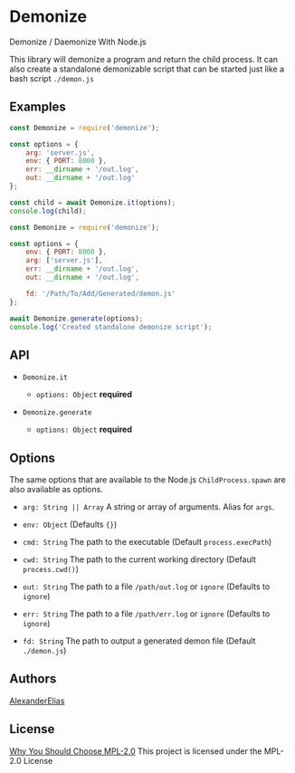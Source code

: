 
# Demonize
Demonize / Daemonize With Node.js

This library will demonize a program and return the child process. It can also create a standalone demonizable script that can be started just like a bash script `./demon.js`

## Examples
```js
const Demonize = require('demonize');

const options = {
	arg: 'server.js',
	env: { PORT: 8000 },
	err: __dirname + '/out.log',
	out: __dirname + '/out.log'
};

const child = await Demonize.it(options);
console.log(child);
```
```js
const Demonize = require('demonize');

const options = {
	env: { PORT: 8000 },
	arg: ['server.js'],
	err: __dirname + '/out.log',
	out: __dirname + '/out.log',

	fd: '/Path/To/Add/Generated/demon.js'
};

await Demonize.generate(options);
console.log('Created standalone demonize script');
```

## API
- `Demonize.it`
	- `options: Object` **required**

- `Demonize.generate`
	- `options: Object` **required**

## Options
The same options that are available to the Node.js `ChildProcess.spawn` are also available as options.

- `arg: String || Array` A string or array of arguments. Alias for `args`.
- `env: Object` (Defaults `{}`)

- `cmd: String` The path to the executable (Default `process.execPath`)
- `cwd: String` The path to the current working directory (Default `process.cwd()`)

- `out: String` The path to a file `/path/out.log` or `ignore` (Defaults to `ignore`)
- `err: String` The path to a file `/path/err.log` or `ignore` (Defaults to `ignore`)

- `fd: String` The path to output a generated demon file (Default `./demon.js`)

## Authors
[AlexanderElias](https://github.com/AlexanderElias)

## License
[Why You Should Choose MPL-2.0](http://veldstra.org/2016/12/09/you-should-choose-mpl2-for-your-opensource-project.html)
This project is licensed under the MPL-2.0 License
